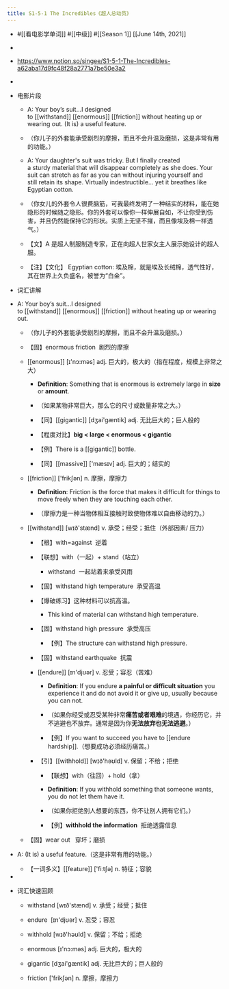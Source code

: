 ```yaml
---
title: S1-5-1 The Incredibles《超人总动员》
---
```


- #[[看电影学单词]] #[[中级]] #[[Season 1]] [[June 14th, 2021]]

- 

- https://www.notion.so/singee/S1-5-1-The-Incredibles-a62aba17d9fc48f28a2771a7be50e3a2

- 

- 电影片段
	 - A: Your boy’s suit…I designed to [[withstand]] [[enormous]] [[friction]] without heating up or wearing out. (It is) a useful feature.

	 - （你儿子的外套能承受剧烈的摩擦，而且不会升温及磨损，这是非常有用的功能。） 

	 - A: Your daughter's suit was tricky. But I finally created a sturdy material that will disappear completely as she does. Your suit can stretch as far as you can without injuring yourself and still retain its shape. Virtually indestructible... yet it breathes like Egyptian cotton.

	 - （你女儿的外套令人很费脑筋，可我最终发明了一种结实的材料，能在她隐形的时候随之隐形。你的外套可以像你一样伸展自如，不让你受到伤害，并且仍然能保持它的形状。实质上无坚不摧，而且像埃及棉一样透气。）

	 - 【文】A 是超人制服制造专家，正在向超人世家女主人展示她设计的超人服。

	 - 【注】【文化】 Egyptian cotton: 埃及棉，就是埃及长绒棉，透气性好，其在世界上久负盛名，被誉为“白金”。

- 词汇讲解

- A: Your boy’s suit…I designed to [[withstand]] [[enormous]] [[friction]] without heating up or wearing out.
	 - （你儿子的外套能承受剧烈的摩擦，而且不会升温及磨损。）

	 - 【固】enormous friction  剧烈的摩擦

	 - [[enormous]] [ɪ'nɔ:məs] adj. 巨大的，极大的（指在程度，规模上非常之大）
		 - **Definition**: Something that is enormous is extremely large in **size** or **amount**.

		 - （如果某物非常巨大，那么它的尺寸或数量非常之大。）

		 - 【同】[[gigantic]] [dʒai'gæntik] adj. 无比巨大的；巨人般的

		 - 【程度对比】**big < large < enormous < gigantic**

		 - 【例】There is a [[gigantic]] bottle.

		 - 【同】[[massive]] ['mæsɪv] adj. 巨大的；结实的

	 - [[friction]] ['frikʃən] n. 摩擦，摩擦力
		 - **Definition**: Friction is the force that makes it difficult for things to move freely when they are touching each other.

		 - （摩擦力是一种当物体相互接触时致使物体难以自由移动的力。）

	 - [[withstand]] [wɪð'stænd] v. 承受；经受；抵住（外部因素/ 压力）
		 - 【根】with=against  逆着

		 - 【联想】with（一起）+ stand（站立）
			 - withstand  一起站着来承受风雨

		 - 【固】withstand high temperature  承受高温

		 - 【爆破练习】这种材料可以抗高温。
			 - This kind of material can withstand high temperature.

		 - 【固】withstand high pressure  承受高压
			 - 【例】The structure can withstand high pressure.

		 - 【固】withstand earthquake  抗震

		 - [[endure]] [ɪn'djʊər] v. 忍受；容忍（苦难）
			 - **Definition**: If you endure **a painful or difficult situation** you experience it and do not avoid it or give up, usually because you can not.

			 - （如果你经受或忍受某种非常**痛苦或者艰难**的境遇，你经历它，并不逃避也不放弃。通常是因为你**无法放弃也无法逃避**。）

			 - 【例】If you want to succeed you have to [[endure hardship]].（想要成功必须经历痛苦。）

		 - 【引】[[withhold]] [wɪð'həʊld] v. 保留；不给；拒绝
			 - 【联想】with（往回）+ hold（拿）

			 - **Definition**: If you withhold something that someone wants, you do not let them have it.

			 - （如果你拒绝别人想要的东西，你不让别人拥有它们。）

			 - 【例】**withhold the information**  拒绝透露信息

	 - 【固】wear out   穿坏；磨损

- A: (It is) a useful feature.（这是非常有用的功能。）
	 - 【一词多义】[[feature]] ['fiːtʃə] n. 特征；容貌

- 

- 词汇快速回顾
	 - withstand [wɪð'stænd] v. 承受；经受；抵住

	 - endure  [ɪn'djʊər] v. 忍受；容忍

	 - withhold [wɪð'həʊld] v. 保留；不给；拒绝

	 - enormous [ɪ'nɔ:məs] adj. 巨大的，极大的

	 - gigantic [dʒai'gæntik] adj. 无比巨大的；巨人般的

	 - friction ['frikʃən] n. 摩擦，摩擦力
